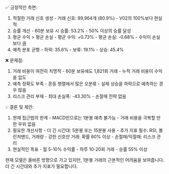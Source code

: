 ✅ 긍정적인 측면:

  1. 적절한 거래 신호 생성
    - 거래 신호: 99,964개 (80.9%)
    - V02의 100%보다 현실적
  2. 승률 개선
    - 60분 보유 시 승률: 53.2%
    - 50% 이상의 승률 달성
  3. 평균 수익 > 평균 손실
    - 평균 수익: +0.73%
    - 평균 손실: -0.68%
    - 수익이 손실보다 큼
  4. 예측 분포 균형
    - 하락: 35.6%
    - 보류: 19.1%
    - 상승: 45.4%

  ❌ 문제점:

  1. 거래 비용이 여전히 치명적
    - 60분 보유에도 1,821회 거래
    - 누적 거래 비용이 수익을 압도
  2. 예측 정확도 부족
    - 혼동 행렬에서 많은 오분류
    - 실제 상승을 하락으로 예측하는 경우 많음
  3. 리스크 관리 부재
    - 최대 손실폭: -43.30%
    - 손절매 전략 없음

  💡 결론 및 제안:

  1. 현재 접근법의 한계
    - MACD만으로는 1분봉 예측 불가능
    - 거래 비용을 극복할 만한 우위 없음
  2. 필요한 개선사항
    - 더 긴 시간대: 5분봉 또는 15분봉 사용
    - 추가 지표 필수: RSI, 볼린저밴드, 거래량
    - 강한 신호만 거래: 확률 60% 이상
    - 손절매/익절매: 리스크 관리
  3. 현실적인 목표
    - 월 5-10% 수익률
    - 하루 10-20회 거래
    - 승률 55% 이상

  현재 모델은 올바른 방향으로 가고 있지만, 1분봉 거래의 근본적인 어려움을 보여줍니다. 더 긴 시간대와 추가 지표가 필요합니다.
